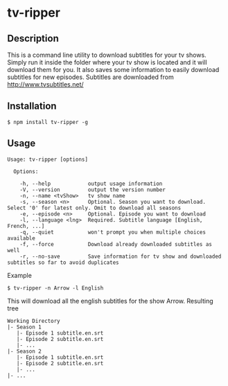 # tv-ripper

## Description
This is a command line utility to download subtitles for your tv shows. Simply run it inside the folder where your tv show is located and it will download them for you. It also saves some information to easily download subtitles for new episodes.
Subtitles are downloaded from http://www.tvsubtitles.net/

## Installation
```
$ npm install tv-ripper -g
```

## Usage
```
Usage: tv-ripper [options]

  Options:

    -h, --help            output usage information
    -V, --version         output the version number
    -n, --name <tvShow>   tv show name
    -s, --season <n>      Optional. Season you want to download. Select '0' for latest only. Omit to download all seasons
    -e, --episode <n>     Optional. Episode you want to download
    -l, --language <lng>  Required. Subtitle language [English, French, ...]
    -q, --quiet           won't prompt you when multiple choices available
    -f, --force           Download already downloaded subtitles as well
    -r, --no-save         Save information for tv show and downloaded subtitles so far to avoid duplicates
```
Example
```
$ tv-ripper -n Arrow -l English
```
This will download all the english subtitles for the show Arrow.
Resulting tree
```
Working Directory
|- Season 1
   |- Episode 1 subtitle.en.srt
   |- Episode 2 subtitle.en.srt
   |- ...
|- Season 2
   |- Episode 1 subtitle.en.srt
   |- Episode 2 subtitle.en.srt
   |- ...
|- ...
```
